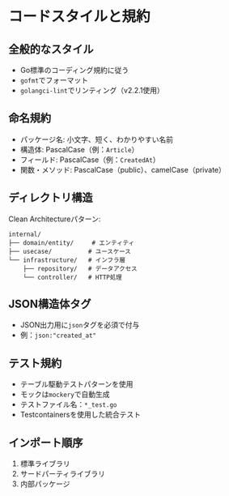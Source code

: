 # コードスタイルと規約

## 全般的なスタイル
- Go標準のコーディング規約に従う
- `gofmt`でフォーマット
- `golangci-lint`でリンティング（v2.2.1使用）

## 命名規約
- パッケージ名: 小文字、短く、わかりやすい名前
- 構造体: PascalCase（例：`Article`）
- フィールド: PascalCase（例：`CreatedAt`）
- 関数・メソッド: PascalCase（public）、camelCase（private）

## ディレクトリ構造
Clean Architectureパターン:
```
internal/
├── domain/entity/     # エンティティ
├── usecase/          # ユースケース
└── infrastructure/   # インフラ層
    ├── repository/   # データアクセス
    └── controller/   # HTTP処理
```

## JSON構造体タグ
- JSON出力用に`json`タグを必須で付与
- 例：`json:"created_at"`

## テスト規約
- テーブル駆動テストパターンを使用
- モックは`mockery`で自動生成
- テストファイル名：`*_test.go`
- Testcontainersを使用した統合テスト

## インポート順序
1. 標準ライブラリ
2. サードパーティライブラリ
3. 内部パッケージ